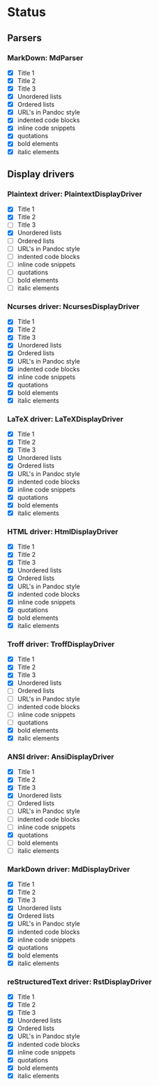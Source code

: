 Status
======

## Parsers

### MarkDown: MdParser

* [x] Title 1
* [x] Title 2
* [x] Title 3
* [x] Unordered lists
* [x] Ordered lists
* [x] URL's in Pandoc style
* [x] indented code blocks
* [x] inline code snippets
* [x] quotations
* [x] bold elements
* [x] italic elements

## Display drivers

### Plaintext driver: PlaintextDisplayDriver

* [x] Title 1
* [x] Title 2
* [ ] Title 3
* [x] Unordered lists
* [ ] Ordered lists
* [ ] URL's in Pandoc style
* [ ] indented code blocks
* [ ] inline code snippets
* [ ] quotations
* [ ] bold elements
* [ ] italic elements

### Ncurses driver: NcursesDisplayDriver

* [x] Title 1
* [x] Title 2
* [x] Title 3
* [x] Unordered lists
* [x] Ordered lists
* [x] URL's in Pandoc style
* [x] indented code blocks
* [x] inline code snippets
* [x] quotations
* [x] bold elements
* [x] italic elements

### LaTeX driver: LaTeXDisplayDriver

* [x] Title 1
* [x] Title 2
* [x] Title 3
* [x] Unordered lists
* [x] Ordered lists
* [x] URL's in Pandoc style
* [x] indented code blocks
* [x] inline code snippets
* [x] quotations
* [x] bold elements
* [x] italic elements

### HTML driver: HtmlDisplayDriver

* [x] Title 1
* [x] Title 2
* [x] Title 3
* [x] Unordered lists
* [x] Ordered lists
* [x] URL's in Pandoc style
* [x] indented code blocks
* [x] inline code snippets
* [x] quotations
* [x] bold elements
* [x] italic elements

### Troff driver: TroffDisplayDriver

* [x] Title 1
* [x] Title 2
* [x] Title 3
* [x] Unordered lists
* [ ] Ordered lists
* [ ] URL's in Pandoc style
* [ ] indented code blocks
* [ ] inline code snippets
* [ ] quotations
* [x] bold elements
* [x] italic elements

### ANSI driver: AnsiDisplayDriver

* [x] Title 1
* [x] Title 2
* [x] Title 3
* [x] Unordered lists
* [ ] Ordered lists
* [ ] URL's in Pandoc style
* [ ] indented code blocks
* [ ] inline code snippets
* [x] quotations
* [ ] bold elements
* [ ] italic elements

### MarkDown driver: MdDisplayDriver

* [x] Title 1
* [x] Title 2
* [x] Title 3
* [x] Unordered lists
* [x] Ordered lists
* [x] URL's in Pandoc style
* [x] indented code blocks
* [x] inline code snippets
* [x] quotations
* [x] bold elements
* [x] italic elements

### reStructuredText driver: RstDisplayDriver

* [x] Title 1
* [x] Title 2
* [x] Title 3
* [x] Unordered lists
* [x] Ordered lists
* [x] URL's in Pandoc style
* [x] indented code blocks
* [x] inline code snippets
* [x] quotations
* [x] bold elements
* [x] italic elements
